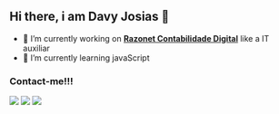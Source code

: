 ## Hi there, i am Davy Josias 👋

- 🔭 I’m currently working on <b><a href="https://www.razonet.com.br/" target="_blank">Razonet Contabilidade Digital</a></b> like a IT auxiliar
- 🌱 I’m currently learning javaScript

### Contact-me!!!
<a href="https://www.instagram.com/davy.josias" target="_blank"><img src="https://img.shields.io/badge/-Instagram-%23E4405F?style=for-the-badge&logo=instagram&logoColor=white" target="_blank"></a>
<a href="https://www.linkedin.com/in/davy-josias-scheuermann-921a411b7/" target="_blank"><img src="https://img.shields.io/badge/-LinkedIn-%230077B5?style=for-the-badge&logo=linkedin&logoColor=white" target="_blank"></a> 
<a href = "mailto:davy.josias@gmail.com"><img src="https://img.shields.io/badge/-Gmail-%23333?style=for-the-badge&logo=gmail&logoColor=white" target="_blank"></a>
